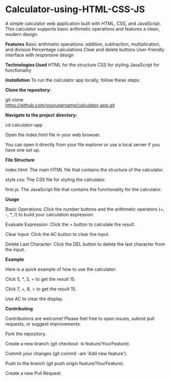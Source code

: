 # Calculator-using-HTML-CSS-JS

A simple calculator web application built with HTML, CSS, and JavaScript. This calculator supports basic arithmetic operations and features a clean, modern design.

**Features**
Basic arithmetic operations: addition, subtraction, multiplication, and division
Percentage calculations
Clear and delete buttons
User-friendly interface with responsive design


**Technologies Used**
HTML for the structure
CSS for styling
JavaScript for functionality


**_Installation_**
To run the calculator app locally, follow these steps:

**Clone the repository:**

git clone  
https://github.com/yourusername/calculator-app.git  

**Navigate to the project directory:**

cd 
calculator-app

Open the index.html file in your web browser.

You can open it directly from your file explorer or use a local server if you have one set up.


**File Structure**

index.html: The main HTML file that contains the structure of the calculator.

style.css: The CSS file for styling the calculator.

first.js: The JavaScript file that contains the functionality for the calculator.


**Usage**

Basic Operations: Click the number buttons and the arithmetic operators (+, -, *, /) to build your calculation expression.

Evaluate Expression: Click the = button to calculate the result.

Clear Input: Click the AC button to clear the input.

Delete Last Character: Click the DEL button to delete the last character from the input.


**Example**

Here is a quick example of how to use the calculator:

Click 5, *, 3, = to get the result 15.

Click 7, +, 8, = to get the result 15.

Use AC to clear the display.


**Contributing**

Contributions are welcome! Please feel free to open issues, submit pull requests, or suggest improvements.

Fork the repository.

Create a new branch (git checkout -b feature/YourFeature).

Commit your changes (git commit -am 'Add new feature').

Push to the branch (git push origin feature/YourFeature).

Create a new Pull Request.


